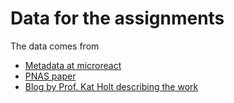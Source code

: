 # Data for the assignments

The data comes from 

* [Metadata at microreact](https://microreact.org/project/VJdoJhfkx)
* [PNAS paper](http://www.pnas.org/content/early/2015/06/17/1501049112)
* [Blog by Prof. Kat Holt describing the work](https://holtlab.net/2015/06/23/population-genomics-of-klebsiella/)

